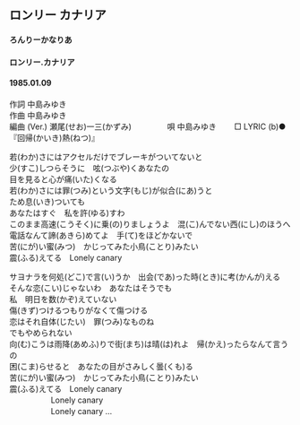 ## ロンリー カナリア
#### ろんりーかなりあ
#### ロンリー.カナリア
#### 1985.01.09
  

作詞  中島みゆき        
作曲 中島みゆき       
編曲 (Ver.)   瀬尾(せお)一三(かずみ)　　  　　
唄  中島みゆき　　
□ LYRIC (b)●『回帰(かいき)熱(ねつ)』  　
   
   
若(わか)さにはアクセルだけでブレーキがついてないと   
少(すこ)しつらそうに　呟(つぶや)くあなたの   
目を見ると心が痛(いた)くなる   
若(わか)さには罪(つみ)という文字(もじ)が似合(にあ)うと   
ため息(いき)ついても   
あなたはすぐ　私を許(ゆる)すわ   
このまま高速(こうそく)に乗(の)りましょうよ　混(こ)んでない西(にし)のほうへ   
電話なんて諦(あきら)めてよ　手(て)をほどかないで   
苦(にが)い蜜(みつ)　かじってみた小鳥(ことり)みたい   
震(ふる)えてる　Lonely canary   
   
サヨナラを何処(どこ)で言(い)うか　出会(であ)った時(とき)に考(かんが)える   
そんな恋(こい)じゃないわ　あなたはそうでも   
私　明日を数(かぞ)えていない   
傷(きず)つけるつもりがなくて傷つける   
恋はそれ自体(じたい)　罪(つみ)なものね   
でもやめられない   
向(む)こうは雨降(あめふ)りで街(まち)は晴(は)れよ　帰(かえ)ったらなんて言うの   
困(こま)らせると　あなたの目がさみしく曇(くも)る   
苦(にが)い蜜(みつ)　かじってみた小鳥(ことり)みたい   
震(ふる)えてる　Lonely canary   
　　　　　 Lonely canary   
　　　　　 Lonely canary …   
